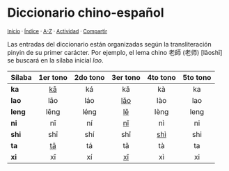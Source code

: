 # Diccionario chino-español
<sup>[Inicio](../index.md) · [Índice](../indices/diccionarios.md) · [A-Z](../indices/alfabetico.md) · [Actividad](../indices/actividad.md) · [Compartir](https://x.com/intent/tweet?text=Diccionario%20chino-espa%C3%B1ol%2C%20con%20entradas%20organizadas%20seg%C3%BAn%20la%20transliteraci%C3%B3n%20pinyin%20de%20su%20primer%20car%C3%A1cter.%0A%E2%86%92%20https%3A%2F%2Fjucardus.github.io%2Findices%2Fchino-espanol.html%0A%0A%23dccnrs_jucardus%0A%40jucardus)</sup>

Las entradas del diccionario están organizadas según la transliteración pinyin de su primer carácter. Por ejemplo, el lema chino 老師 (老师) [lǎoshī] se buscará en la sílaba inicial _lao_.

| Sílaba | 1er tono | 2do tono | 3er tono | 4to tono | 5to tono |
| :----- | :------: | :------: | :------: | :------: | :------: |
| **ka** | [kā](../indices/chino-espanol-ka1.md) | ká | kǎ | kà | ka |
| **lao** | lāo | láo | [lǎo](../indices/chino-espanol-lao3.md) | lào | lao |
| **leng** | lēng | léng | [lě](../indices/chino-espanol-leng3.md) | lèng | leng |
| **ni** | nī | ní | [nǐ](../indices/chino-espanol-ni3.md) | nì | ni |
| **shi** | shī | shí | shǐ | [shì](../indices/chino-espanol-shi4.md) | shi |
| **ta** | [tā](../indices/chino-espanol-ta1.md) | tá | tǎ | tà | ta |
| **xi** | xī | xí | [xǐ](../indices/chino-espanol-xi3.md) | xì | xi |
